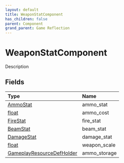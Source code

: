 ```yaml
---
layout: default
title: WeaponStatComponent
has_children: false
parent: Component
grand_parent: Game Reflection
---
```

# WeaponStatComponent
Description 

## Fields
| Type | Name |
|:-------------|:--------------|
| [AmmoStat](/game-reflection/classes/ammo_stat.md) | ammo_stat |
| [float](/game-reflection/components/float.md) | ammo_cost |
| [FireStat](/game-reflection/classes/fire_stat.md) | fire_stat |
| [BeamStat](/game-reflection/classes/beam_stat.md) | beam_stat |
| [DamageStat](/game-reflection/classes/damage_stat.md) | damage_stat |
| [float](/game-reflection/components/float.md) | weapon_scale |
| [GameplayResourceDefHolder](/game-reflection/components/gameplay_resource_def_holder.md) | ammo_storage |
